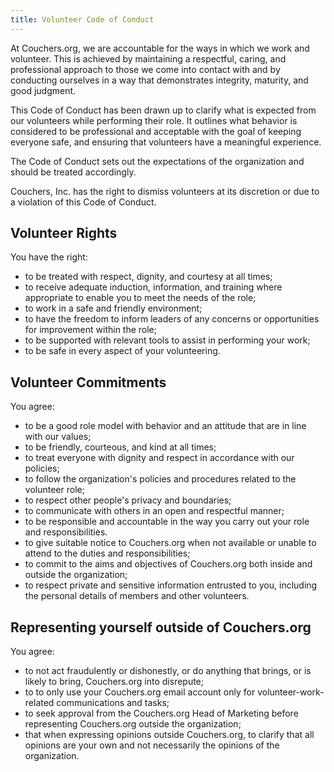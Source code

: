```yaml
---
title: Volunteer Code of Conduct
---
```


At Couchers.org, we are accountable for the ways in which we work and volunteer. This is achieved by maintaining a respectful, caring, and professional approach to those we come into contact with and by conducting ourselves in a way that demonstrates integrity, maturity, and good judgment.

This Code of Conduct has been drawn up to clarify what is expected from our volunteers while performing their role. It outlines what behavior is considered to be professional and acceptable with the goal of keeping everyone safe, and ensuring that volunteers have a meaningful experience.

The Code of Conduct sets out the expectations of the organization and should be treated accordingly.

Couchers, Inc. has the right to dismiss volunteers at its discretion or due to a violation of this Code of Conduct.

## Volunteer Rights

You have the right:

- to be treated with respect, dignity, and courtesy at all times;
- to receive adequate induction, information, and training where appropriate to enable you to meet the needs of the role;
- to work in a safe and friendly environment;
- to have the freedom to inform leaders of any concerns or opportunities for improvement within the role;
- to be supported with relevant tools to assist in performing your work;
- to be safe in every aspect of your volunteering.

## Volunteer Commitments

You agree:

- to be a good role model with behavior and an attitude that are in line with our values;
- to be friendly, courteous, and kind at all times;
- to treat everyone with dignity and respect in accordance with our policies;
- to follow the organization's policies and procedures related to the volunteer role;
- to respect other people's privacy and boundaries;
- to communicate with others in an open and respectful manner;
- to be responsible and accountable in the way you carry out your role and responsibilities.
- to give suitable notice to Couchers.org when not available or unable to attend to the duties and responsibilities;
- to commit to the aims and objectives of Couchers.org both inside and outside the organization;
- to respect private and sensitive information entrusted to you, including the personal details of members and other volunteers.

## Representing yourself outside of Couchers.org

You agree:

- to not act fraudulently or dishonestly, or do anything that brings, or is likely to bring, Couchers.org into disrepute;
- to to only use your Couchers.org email account only for volunteer-work-related communications and tasks;
- to seek approval from the Couchers.org Head of Marketing before representing Couchers.org outside the organization;
- that when expressing opinions outside Couchers.org, to clarify that all opinions are your own and not necessarily the opinions of the organization.
